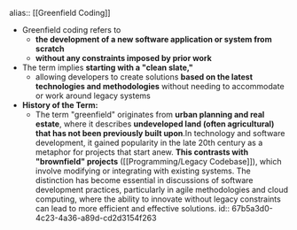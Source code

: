 alias:: [[Greenfield Coding]]

- Greenfield coding refers to
	- **the development of a new software application or system from scratch**
	- **without any constraints imposed by prior work**
- The term implies **starting with a "clean slate,"**
	- allowing developers to create solutions **based on the latest technologies and methodologies** without needing to accommodate or work around legacy systems
- **History of the Term:**
	- The term "greenfield" originates from **urban planning and real estate**, where it describes **undeveloped land (often agricultural) that has not been previously built upon**.In technology and software development, it gained popularity in the late 20th century as a metaphor for projects that start anew. **This contrasts with "brownfield" projects** ([[Programming/Legacy Codebase]]), which involve modifying or integrating with existing systems. The distinction has become essential in discussions of software development practices, particularly in agile methodologies and cloud computing, where the ability to innovate without legacy constraints can lead to more efficient and effective solutions.
	  id:: 67b5a3d0-4c23-4a36-a89d-cd2d3154f263